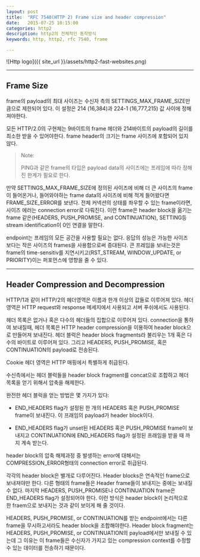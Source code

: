 ```yaml
---
layout: post
title:  "RFC 7540(HTTP 2) Frame size and header compression"
date:   2015-07-25 10:15:00
categories: http2
description: http2의 전체적인 동작방식
keywords: http, http2, rfc 7540, frame

---
```


![Http logo]({{ site_url }}/assets/http2-fast-websites.png)

---

## Frame Size

frame의 payload의 최대 사이즈는 수신자 측의 SETTINGS_MAX_FRAME_SIZE만큼으로 제한되어 있다. 이 설정은 214 (16,384)과 224-1 (16,777,215) 값 사이에 정해져야한다. 

모든 HTTP/2.0의 구현체는 9바이트의 frame 헤더와 214바이트의 payload의 길이를 최소한 받을 수 있어야한다. frame header의 크기는 frame 사이즈에 포함되어 있지 않다.

> Note:
> 
> PING과 같은 frame의 타입은 payload data의 사이즈에는 프레임에 따라 정해진 한계가 필요로 한다.

만약 SETTINGS_MAX_FRAME_SIZE에 정의된 사이즈에 비해 더 큰 사이즈의 frame이 들어온거나, 들어와야하는 frame data의 사이즈에 비해 적게 들어왔다면 FRAME_SIZE_ERROR를 보낸다. 전체 커넥션의 상태를 좌우할 수 있는 frame이라면, 사이즈 에러는 connection error로 다뤄진다. 이런 frame은 header block을 옮기는 frame 같은(HEADERS, PUSH_PROMISE, and CONTINUATION), SETTING등 stream identification이 0인 연결을 말한다.

endpoint는 프레임의 모든 공간을 사용할 필요는 없다. 응답의 성능은 가능한 사이즈 보다는 작은 사이즈의 frames을 사용함으로써 증대된다. 큰 프레임을 보내는것은 frame의 time-sensitiv를 지연시키고(RST_STREAM, WINDOW_UPDATE, or PRIORITY)이는 퍼포먼스에 영향을 줄 수 있다.

----

## Header Compression and Decompression

HTTP/1과 같이 HTTP/2의 헤더영역은 이름과 한개 이상의 값들로 이루어져 있다. 헤더영역은 HTTP request와 response 메세지에서 사용되고 서버 푸쉬에서도 사용된다.

헤더 목록은 없거나 혹은 다수의 헤더들의 집합으로 이루어져 있다. connection을 통하여 보내질때, 헤더 목록은 HTTP header compression을 이용하여 header block으로 만들어져 보내진다. 헤더 블럭은 header block fragments라 불리우는 1개 혹은 다수의 바이트로 이루어져 있다. 그리고 HEADERS, PUSH_PROMISE, 혹은 CONTINUATION의 payload로 전송된다.

Cookie 헤더 영역은 HTTP 매핑에서 특별하게 취급된다.

수신측에서는 헤더 블럭들을 header block fragment를 concat으로 조합하고 헤더 목록을 얻기 위해서 압축을 해제한다.

완전한 헤더 블럭을 얻는 방법은 몇 가지가 있다:

- END_HEADERS flag가 설정된 한 개의 HEADERS 혹은 PUSH_PROMISE frame이 보내진다. 이 프래임의 payload가 header block이다.

- END_HEADERS flag가 unset된 HEADERS 혹은 PUSH_PROMISE frame이 보내지고 CONTINUATION에 END_HEADERS flag가 설정된 프래임을 받을 때 까지 계속 받는다.


header block의 압축 해제과정 중 발생하는 error에 대해서는 COMPRESSION_ERROR형태의 connection error로 취급된다.
<!--One compression context and one decompression context are used for the entire connection.-->
각각의 header block은 별개로 다루어진다. Header blocks은 연속적인 frame으로 보내져야만 한다. 다른 형태의 frame들은 Header frame들이 보내지는 중에는 보내질 수 없다. 마지막 HEADERS, PUSH_PROMISE나 CONTINUATION frame은 END_HEADERS flag가 설정되어야 한다. 이런 방식은 header block이 논리적으로 한 fraem으로 보내지는 것과 같이 보이게 해 줄 것이다.


HEADERS, PUSH_PROMISE, or CONTINUATION를 받는 endpoint에서는 다른 frame을 무시하고서라도 header block을 조합해야한다. Header block fragment는 HEADERS, PUSH_PROMISE, or CONTINUATION의 payload에서만 보내질 수 있는데 그 이유는 이 frame들은 수신자가 가지고 있는 compression context를 수정할 수 있는 데이터를 전송하기 때문이다.
